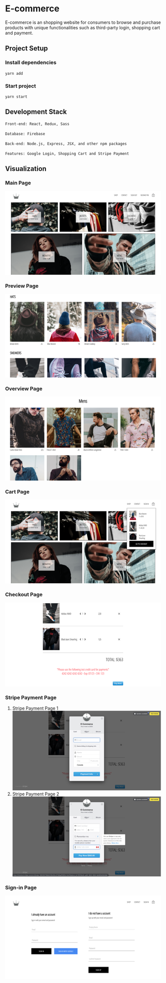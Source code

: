 # E-commerce
E-commerce is an shopping website for consumers to browse and purchase products with unique functionalities such as third-party login, shopping cart and payment.


## Project Setup

### Install dependencies
```
yarn add
```

### Start project
```
yarn start
```


## Development Stack
```
Front-end: React, Redux, Sass

Database: Firebase

Back-end: Node.js, Express, JSX, and other npm packages

Features: Google Login, Shopping Cart and Stripe Payment
```


## Visualization

### Main Page
![Main Page](https://raw.githubusercontent.com/Yrh7383111/E-commerce/master/visualizations/Main%20Page.png)

### Preview Page
![Preview Page](https://raw.githubusercontent.com/Yrh7383111/E-commerce/master/visualizations/Preview%20Page.png)

### Overview Page
![Overview Page](https://raw.githubusercontent.com/Yrh7383111/E-commerce/master/visualizations/Overview%20Page.png)

### Cart Page
![Cart Page](https://raw.githubusercontent.com/Yrh7383111/E-commerce/master/visualizations/Cart.png)

### Checkout Page
![Checkout Page](https://raw.githubusercontent.com/Yrh7383111/E-commerce/master/visualizations/Checkout.png)

### Stripe Payment Page
1. Stripe Payment Page 1
![Stripe Payment Page 1](https://raw.githubusercontent.com/Yrh7383111/E-commerce/master/visualizations/Stripe%20Payment%20%231.png)
2. Stripe Payment Page 2
![Stripe Payment Page 2](https://raw.githubusercontent.com/Yrh7383111/E-commerce/master/visualizations/Stripe%20Payment%20%232.png)

### Sign-in Page
![Sign-in Page](https://raw.githubusercontent.com/Yrh7383111/E-commerce/master/visualizations/Sign-in.png)
